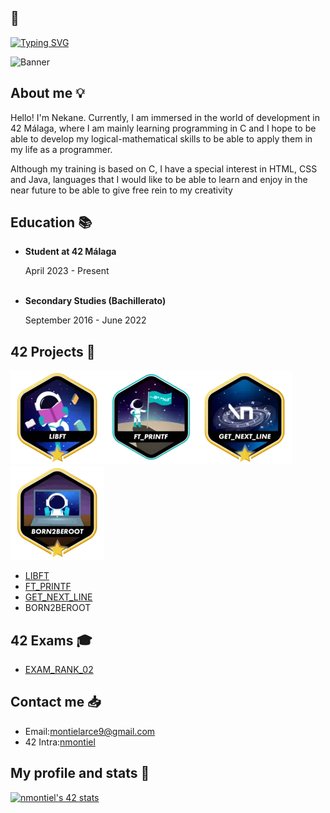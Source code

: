 ## 🌸

<div align0"center"><a href="https://git.io/typing-svg"><img src="https://readme-typing-svg.demolab.com?font=Handjet&weight=300&size=35&pause=1000&color=6BCACF&width=435&lines=Hey%2C+I'm+Nekane+%3D)" alt="Typing SVG" /></a><br></div>

![Banner](https://media.tenor.com/A8gfYs3xGc0AAAAC/barbie-fairytopia-bibble.gif)

## About me 💡
<p>Hello! I'm Nekane. Currently, I am immersed in the world of development in 42 Málaga, where I am mainly learning programming in C and I hope to be able to develop my logical-mathematical skills to be able to apply them in my life as a programmer.</p>
<p> Although my training is based on C, I have a special interest in HTML, CSS and Java, languages ​​that I would like to be able to learn and enjoy in the near future to be able to give free rein to my creativity</p>

## Education 📚
<ul>
  <li><b>Student at 42 Málaga</b></li>
  <p>April 2023 - Present</p><br/>
  <li><b>Secondary Studies (Bachillerato)</b></li>
  <p>September 2016 - June 2022</p>
</ul>

## 42 Projects 🚀  
<img src="https://github.com/leogaudin/42_project_badges/raw/main/badges/libft_bonus.webp"><img src="https://github.com/leogaudin/42_project_badges/raw/main/badges/ft_printf.webp"/><img src="https://github.com/leogaudin/42_project_badges/raw/main/badges/get_next_line_bonus.webp"/><img src="https://github.com/leogaudin/42_project_badges/raw/main/badges/born2beroot_bonus.webp"/>
<ul>
  <li><a href="https://github.com/nmontiel42/libft">LIBFT</a></li>
  
  <li><a href="https://github.com/nmontiel42/Printf">FT_PRINTF</a></li>
  
  <li><a href="https://github.com/nmontiel42/get_next_line">GET_NEXT_LINE</a></li>
  
  <li><a>BORN2BEROOT</a>
</ul>

## 42 Exams 🎓
<ul>
  <li><a href="https://github.com/nmontiel42/exam_rank_02">EXAM_RANK_02</li></a>
</ul>

## Contact me 📥
<ul>
  <li>Email:<a href="mailto:montielarce9@gmail.com">montielarce9@gmail.com</a></li>
  <li>42 Intra:<a href="https://profile.intra.42.fr/users/nmontiel">nmontiel</a></li>
</ul>

## My profile and stats 🥥

<a href="https://github.com/oakoudad/badge42"><img src="https://badge.mediaplus.ma/colorfulwaves/nmontiel?1337Badge=off&UM6P=off" alt="nmontiel's 42 stats"></a>
